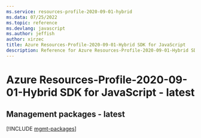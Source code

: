 ```yaml
---
ms.service: resources-profile-2020-09-01-hybrid
ms.data: 07/25/2022
ms.topic: reference
ms.devlang: javascript
ms.author: jeffish
author: xirzec
title: Azure Resources-Profile-2020-09-01-Hybrid SDK for JavaScript
description: Reference for Azure Resources-Profile-2020-09-01-Hybrid SDK for JavaScript
---
```

# Azure Resources-Profile-2020-09-01-Hybrid SDK for JavaScript - latest

## Management packages - latest
[!INCLUDE [mgmt-packages](resources-profile-2020-09-01-hybrid-mgmt-index.md)]
